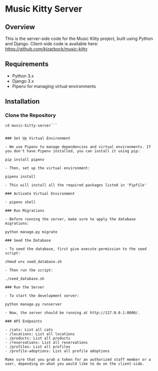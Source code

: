# Music Kitty Server

## Overview

This is the server-side code for the Music Kitty project, built using Python and Django. Client-side code is available here: https://github.com/kjzarbock/music-kitty 

## Requirements

- Python 3.x
- Django 3.x
- Pipenv for managing virtual environments

## Installation

### Clone the Repository

```git clone https://github.com/kjzarbock/music-kitty-server.git
cd music-kitty-server```


### Set Up Virtual Environment

- We use Pipenv to manage dependencies and virtual environments. If you don't have Pipenv installed, you can install it using pip:

pip install pipenv

- Then, set up the virtual environment:

pipenv install

- This will install all the required packages listed in 'Pipfile'

### Activate Virtual Environment

- pipenv shell

### Run Migrations

- Before running the server, make sure to apply the database migrations:

python manage.py migrate

### Seed the Database

- To seed the database, first give execute permission to the seed script:

chmod u+x seed_database.sh

- Then run the script: 

./seed_database.sh

### Run the Server 

- To start the development server: 

python manage.py runserver

- Now, the server should be running at http://127.0.0.1:8000/.

### API Endpoints 

- /cats: List all cats
- /locations: List all locations
- /products: List all products
- /reservations: List all reservations
- /profiles: List all profiles
- /profile-adoptions: List all profile adoptions

Make sure that you grab a token for an authorized staff member or a user, depending on what you would like to do on the client-side.



